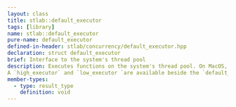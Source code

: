 ```yaml
---
layout: class
title: stlab::default_executor
tags: [library]
name: stlab::default_executor
pure-name: default_executor
defined-in-header: stlab/concurrency/default_executor.hpp
declaration: struct default_executor
brief: Interface to the system's thread pool
description: Executes functions on the system's thread pool. On MacOS, Windows, Emscripten and PNaCl the OS integrated thread pool is the base of this class. For other OS an custom thread pool is provided.
A `high_executor` and `low_executor `are available beside the `default_executor`. Tasks submitted to the executors are executed in the order of high, default and then low. It is not guaranteed that this order is strictly kept, because of performance reasons. 
member-types:
  - type: result_type
    definition: void
---
```


